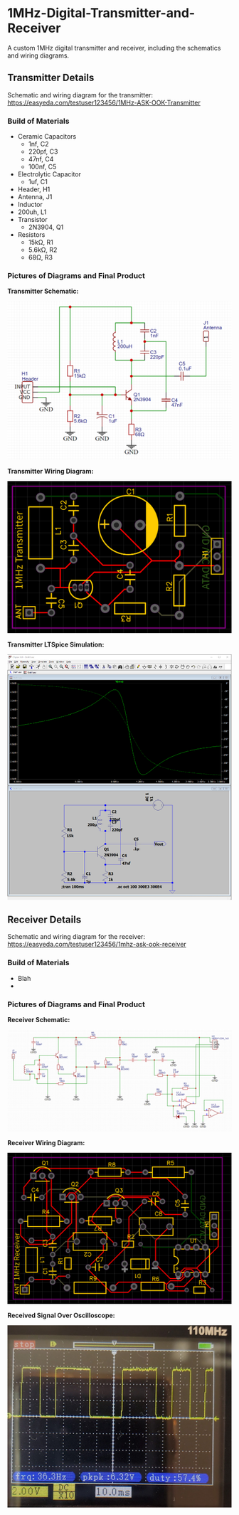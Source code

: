 # 1MHz-Digital-Transmitter-and-Receiver
A custom 1MHz digital transmitter and receiver, including the schematics and wiring diagrams.

## Transmitter Details
Schematic and wiring diagram for the transmitter: https://easyeda.com/testuser123456/1MHz-ASK-OOK-Transmitter

### Build of Materials
- Ceramic Capacitors
  - 1nf, C2
  - 220pf, C3
  - 47nf, C4
  - 100nf, C5
- Electrolytic Capacitor
  - 1uf, C1
- Header, H1
- Antenna, J1
- Inductor
- 200uh, L1
- Transistor
  - 2N3904, Q1
- Resistors
  - 15kΩ, R1
  - 5.6kΩ, R2
  - 68Ω, R3

### Pictures of Diagrams and Final Product

**Transmitter Schematic:**

![](images/1MHz_ASK_OOK_Transmitter_Schematic.PNG)


**Transmitter Wiring Diagram:**

![](images/1MHz_ASK_OOK_Transmitter_Wiring_Diagram.PNG)


**Transmitter LTSpice Simulation:**

![](images/ltspice_1_10mhz_simulation_colpitts_oscillator.PNG)

## Receiver Details
Schematic and wiring diagram for the receiver: https://easyeda.com/testuser123456/1mhz-ask-ook-receiver

### Build of Materials
- Blah
- 

### Pictures of Diagrams and Final Product

**Receiver Schematic:**

![](images/1MHz_ASK_OOK_Receiver_Schematic.PNG)


**Receiver Wiring Diagram:**

![](images/1MHz_ASK_OOK_Receiver_Wiring_Diagram.PNG)


**Received Signal Over Oscilloscope:**

![](images/final%20success%20received%20and%20demodulated.jpg)

